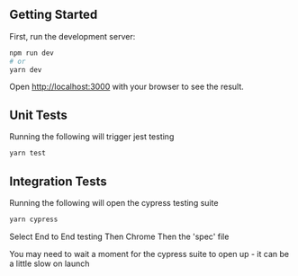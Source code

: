 ## Getting Started

First, run the development server:

```bash
npm run dev
# or
yarn dev
```

Open [http://localhost:3000](http://localhost:3000) with your browser to see the result.

## Unit Tests

Running the following will trigger jest testing

```bash
yarn test
```

## Integration Tests

Running the following will open the cypress testing suite

```bash
yarn cypress
```

Select End to End testing
Then Chrome
Then the 'spec' file

You may need to wait a moment for the cypress suite to open up - it can be a little slow on launch
